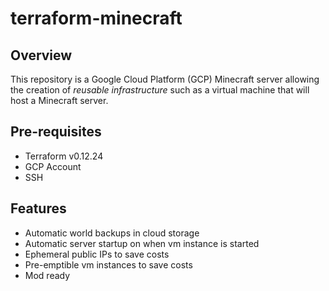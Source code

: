# terraform-minecraft
## Overview
This repository is a Google Cloud Platform (GCP) Minecraft server allowing the creation of *reusable infrastructure* such as a virtual machine that will host a Minecraft server.

## Pre-requisites
* Terraform v0.12.24
* GCP Account
* SSH

## Features
* Automatic world backups in cloud storage
* Automatic server startup on when vm instance is started
* Ephemeral public IPs to save costs
* Pre-emptible vm instances to save costs
* Mod ready